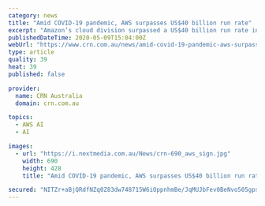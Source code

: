 ```yaml
---
category: news
title: "Amid COVID-19 pandemic, AWS surpasses US$40 billion run rate"
excerpt: "Amazon’s cloud division surpassed a US$40 billion run rate in the first quarter of 2020, with growth driven by large online services providers ramping their spend amid a global pandemic even while other customers rapidly scaled down."
publishedDateTime: 2020-05-09T15:04:00Z
webUrl: "https://www.crn.com.au/news/amid-covid-19-pandemic-aws-surpasses-us40-billion-run-rate-547620"
type: article
quality: 39
heat: 39
published: false

provider:
  name: CRN Australia
  domain: crn.com.au

topics:
  - AWS AI
  - AI

images:
  - url: "https://i.nextmedia.com.au/News/crn-690_aws_sign.jpg"
    width: 690
    height: 428
    title: "Amid COVID-19 pandemic, AWS surpasses US$40 billion run rate"

secured: "NITZr+aBjQRdfNZq0Z83dw748715W6iOppnhmBe/JqMUJbFev0BeNvo505gps8gLTgMJAGhuveRIQzLEP5JUZMTKOexzkv0yPHAZEZ4WBbfr5KLg/eIC5BljbCcO70CqKGv47Ywb6+va4sSOquRJ7V0gFVnNAFnDWHyzkPWbfoocdS1ulUuHrAQIJWdFln8vmbdOQhUu23d3KGxmRd9RTmIVTE8746eOUFCox2jtQZB49rzsByd9lfIeHr7e3PLi7q3f90PdFbR9SkqwHHsd7mIJcY2ESVEgNWs6wKpZ3bkCyyWpyPx5VrGIv1K3HewF1IZi7y74THHE2vf2sOM+vD7sY/GVIfd9CCpvGd04AZkj0jEmnccHnGxC+wZqXxKjmWabK1Gvf623T1W4rQViz90cHJmuWwPjNMofuLl/sZ/v3Bxbj3Bqo2vM3c39NUSbgopvRb3TqhSkQ6ZnTsWoraTE476kHCAbBaeulK85dUk=;LBTO7tGWqlFZHDb6h5Phxw=="
---
```


